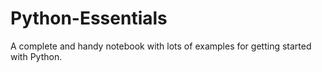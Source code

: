# Python-Essentials
A complete and handy notebook with lots of examples for getting started with Python. 
